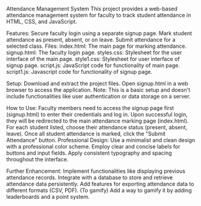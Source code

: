 Attendance Management System
This project provides a web-based attendance management system for faculty to track student attendance in HTML, CSS, and JavaScript.

Features:
Secure faculty login using a separate signup page.
Mark student attendance as present, absent, or on leave.
Submit attendance for a selected class.
Files:
index.html: The main page for marking attendance.
signup.html: The faculty login page.
styles.css: Stylesheet for the user interface of the main page.
style1.css: Stylesheet for user interface of signup page.
script.js: JavaScript code for functionality of main page.
script1.js: Javascript code for functionality of signup page.

Setup:
Download and extract the project files.
Open signup.html in a web browser to access the application.
Note: This is a basic setup and doesn't include functionalities like user authentication or data storage on a server.

How to Use:
Faculty members need to access the signup page first (signup.html) to enter their credentials and log in.
Upon successful login, they will be redirected to the main attendance marking page (index.html).
For each student listed, choose their attendance status (present, absent, leave).
Once all student attendance is marked, click the "Submit Attendance" button.
Professional Design:
Use a minimalist and clean design with a professional color scheme.
Employ clear and concise labels for buttons and input fields.
Apply consistent typography and spacing throughout the interface.

Further Enhancement:
Implement functionalities like displaying previous attendance records.
Integrate with a database to store and retrieve attendance data persistently.
Add features for exporting attendance data to different formats (CSV, PDF).
(To gamify)
Add a way to gamify it by adding leaderboards and a point system.
